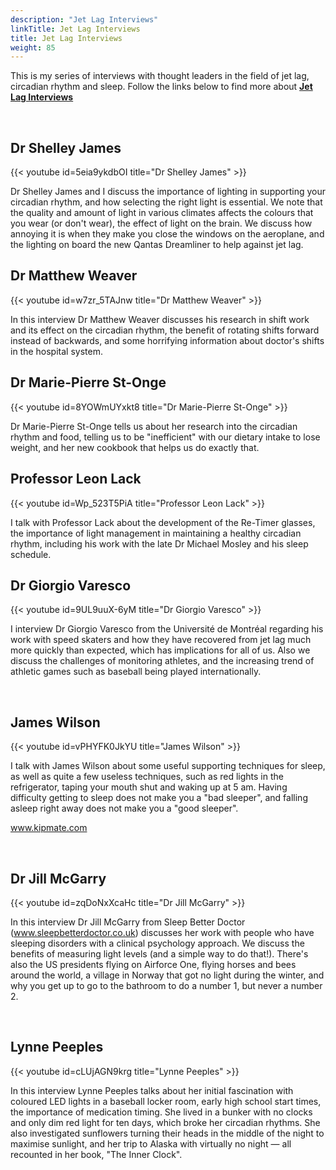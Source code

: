 ```yaml
---
description: "Jet Lag Interviews"
linkTitle: Jet Lag Interviews
title: Jet Lag Interviews
weight: 85
---
```

This is my series of interviews with thought leaders in the field of jet lag, circadian rhythm and sleep. Follow the links below to find more about [__Jet Lag Interviews__](https://www.youtube.com/playlist?list=PL5qLroVCqm8iM8A0YjjyMmS6r_5Gmb67J)

</br>

## Dr Shelley James

{{< youtube id=5eia9ykdbOI title="Dr Shelley James" >}}

Dr Shelley James and I discuss the importance of lighting in supporting your circadian rhythm, and how selecting the right light is essential. We note that the quality and amount of light in various climates affects the colours that you wear (or don't wear), the effect of light on the brain. We discuss how annoying it is when they make you close the windows on the aeroplane, and the lighting on board the new Qantas Dreamliner to help against jet lag.</br>

## Dr Matthew Weaver

{{< youtube id=w7zr_5TAJnw title="Dr Matthew Weaver" >}}

In this interview Dr Matthew Weaver discusses his research in shift work and its effect on the circadian rhythm, the benefit of rotating shifts forward instead of backwards, and some horrifying information about doctor's shifts in the hospital system.</br>

## Dr Marie-Pierre St-Onge

{{< youtube id=8YOWmUYxkt8 title="Dr Marie-Pierre St-Onge" >}}

Dr Marie-Pierre St-Onge tells us about her research into the circadian rhythm and food, telling us to be "inefficient" with our dietary intake to lose weight, and her new cookbook that helps us do exactly that.</br>

## Professor Leon Lack

{{< youtube id=Wp_523T5PiA title="Professor Leon Lack" >}}

I talk with Professor Lack about the development of the Re-Timer glasses, the importance of light management in maintaining a healthy circadian rhythm, including his work with the late Dr Michael Mosley and his sleep schedule.
</br>

## Dr Giorgio Varesco

{{< youtube id=9UL9uuX-6yM title="Dr Giorgio Varesco" >}}

I interview Dr Giorgio Varesco from the Université de Montréal regarding his work with speed skaters and how they have recovered from jet lag much more quickly than expected, which has implications for all of us. Also we discuss the challenges of monitoring athletes, and the increasing trend of athletic games such as baseball being played internationally.

</br>

## James Wilson

{{< youtube id=vPHYFK0JkYU title="James Wilson" >}}

I talk with James Wilson about some useful supporting techniques for sleep, as well as quite a few useless techniques, such as red lights in the refrigerator, taping your mouth shut and waking up at 5 am. Having difficulty getting to sleep does not make you a "bad sleeper", and falling asleep right away does not make you a "good sleeper".

www.kipmate.com

</br>

## Dr Jill McGarry

{{< youtube id=zqDoNxXcaHc title="Dr Jill McGarry" >}}

In this interview Dr Jill McGarry from Sleep Better Doctor (www.sleepbetterdoctor.co.uk) discusses her work with people who have sleeping disorders with a clinical psychology approach. We discuss the benefits of measuring light levels (and a simple way to do that!). There's also the US presidents flying on Airforce One, flying horses and bees around the world, a village in Norway that got no light during the winter, and why you get up to go to the bathroom to do a number 1, but never a number 2.

</br>

## Lynne Peeples

{{< youtube id=cLUjAGN9krg title="Lynne Peeples" >}}

In this interview Lynne Peeples talks about her initial fascination with coloured LED lights in a baseball locker room, early high school start times, the importance of medication timing. She lived in a bunker with no clocks and only dim red light for ten days, which broke her circadian rhythms. She also investigated sunflowers turning their heads in the middle of the night to maximise sunlight, and her trip to Alaska with virtually no night — all recounted in her book, "The Inner Clock".
